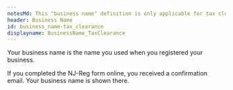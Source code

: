 ```yaml
---
notesMd: This "business name" definition is only applicable for tax clearance.
header: Business Name
id: business_name-tax_clearance
displayname: BusinessName_TaxClearance
---
```

Your business name is the name you used when you registered your business.

If you completed the NJ-Reg form online, you received a confirmation email. Your business name is shown there.